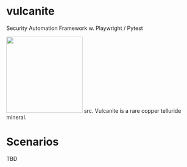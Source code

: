 # vulcanite
Security Automation Framework w. Playwright / Pytest

<img src="[https://user-images.githubusercontent.com/link-to-your-image.png](https://github.com/pabz616/vulcanite/assets/22268013/dbf3f623-f192-4181-9efe-62a570384903)" width="200" height="200" />
src. Vulcanite is a rare copper telluride mineral.

# Scenarios
TBD
